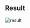 ## Result




![result](https://github.com/user-attachments/assets/3b95f280-8ac7-4455-8308-bade4a4d0723)

